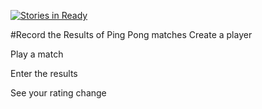 [![Stories in Ready](https://badge.waffle.io/erikolsen/elo_calculator.png?label=ready&title=Ready)](https://waffle.io/erikolsen/elo_calculator)

#Record the Results of Ping Pong matches
Create a player

Play a match

Enter the results

See your rating change
